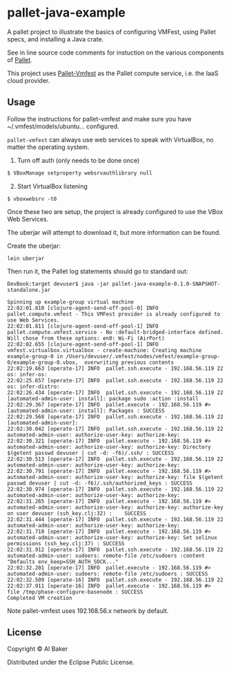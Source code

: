 # pallet-java-example

A pallet project to illustrate the basics of configuring VMFest, using Pallet specs, and installing a Java crate.

See in line source code comments for instuction on the various components of [Pallet](http://palletops.com/).

This project uses [Pallet-Vmfest](https://github.com/pallet/pallet-vmfest) as the Pallet compute service, i.e. the IaaS cloud provider.

## Usage

Follow the instructions for pallet-vmfest and make sure you have ~/.vmfest/models/ubuntu... configured.

```pallet-vmfest``` can always use web services to speak with VirtualBox, no matter the operating system.

1. Turn off auth (only needs to be done once)
  ```bash
  $ VBoxManage setproperty websrvauthlibrary null
  ```

2. Start VirtualBox listening
  ```shell
  $ vboxwebsrv -t0
  ```

Once these two are setup, the project is already configured to use the VBox Web Services.

The uberjar will attempt to download it, but more information can be found.


Create the uberjar:

    lein uberjar


Then run it, the Pallet log statements should go to standard out:

    DevBook:target devuser$ java -jar pallet-java-example-0.1.0-SNAPSHOT-standalone.jar
            
    Spinning up example-group virtual machine
    22:02:01.810 [clojure-agent-send-off-pool-0] INFO  pallet.compute.vmfest - This VMFest provider is already configured to use Web Services.
    22:02:01.811 [clojure-agent-send-off-pool-1] INFO  pallet.compute.vmfest.service - No :default-bridged-interface defined. Will chose from these options: en0: Wi-Fi (AirPort)
    22:02:02.655 [clojure-agent-send-off-pool-1] INFO  vmfest.virtualbox.virtualbox - create-machine: Creating machine example-group-0 in /Users/devuser/.vmfest/nodes/vmfest/example-group-0/example-group-0.vbox,  overwriting previous contents
    22:02:19.663 [operate-17] INFO  pallet.ssh.execute - 192.168.56.119 22 os: infer-os:
    22:02:25.657 [operate-17] INFO  pallet.ssh.execute - 192.168.56.119 22 os: infer-distro:
    22:02:26.434 [operate-17] INFO  pallet.ssh.execute - 192.168.56.119 22 [automated-admin-user: install]: package sudo :action :install
    22:02:29.367 [operate-17] INFO  pallet.execute - 192.168.56.119 #> [automated-admin-user: install]: Packages : SUCCESS
    22:02:29.568 [operate-17] INFO  pallet.ssh.execute - 192.168.56.119 22 [automated-admin-user]:
    22:02:30.042 [operate-17] INFO  pallet.ssh.execute - 192.168.56.119 22 automated-admin-user: authorize-user-key: authorize-key:
    22:02:30.321 [operate-17] INFO  pallet.execute - 192.168.56.119 #> automated-admin-user: authorize-user-key: authorize-key: Directory $(getent passwd devuser | cut -d: -f6)/.ssh/ : SUCCESS
    22:02:30.513 [operate-17] INFO  pallet.ssh.execute - 192.168.56.119 22 automated-admin-user: authorize-user-key: authorize-key:
    22:02:30.791 [operate-17] INFO  pallet.execute - 192.168.56.119 #> automated-admin-user: authorize-user-key: authorize-key: file $(getent passwd devuser | cut -d: -f6)/.ssh/authorized_keys : SUCCESS
    22:02:30.974 [operate-17] INFO  pallet.ssh.execute - 192.168.56.119 22 automated-admin-user: authorize-user-key: authorize-key:
    22:02:31.265 [operate-17] INFO  pallet.execute - 192.168.56.119 #> automated-admin-user: authorize-user-key: authorize-key: authorize-key on user devuser (ssh_key.clj:32) :    SUCCESS
    22:02:31.444 [operate-17] INFO  pallet.ssh.execute - 192.168.56.119 22 automated-admin-user: authorize-user-key: authorize-key:
    22:02:31.718 [operate-17] INFO  pallet.execute - 192.168.56.119 #> automated-admin-user: authorize-user-key: authorize-key: Set selinux permissions (ssh_key.clj:37) : SUCCESS
    22:02:31.912 [operate-17] INFO  pallet.ssh.execute - 192.168.56.119 22 automated-admin-user: sudoers: remote-file /etc/sudoers :content "Defaults env_keep=SSH_AUTH_SOCK..."
    22:02:32.201 [operate-17] INFO  pallet.execute - 192.168.56.119 #> automated-admin-user: sudoers: remote-file /etc/sudoers : SUCCESS
    22:02:32.509 [operate-16] INFO  pallet.ssh.execute - 192.168.56.119 22
    22:02:37.911 [operate-16] INFO  pallet.execute - 192.168.56.119 #> file /tmp/phase-configure-basenode : SUCCESS
    Completed VM creation


Note pallet-vmfest uses 192.168.56.x network by default.

## License

Copyright ©  Al Baker

Distributed under the Eclipse Public License.
